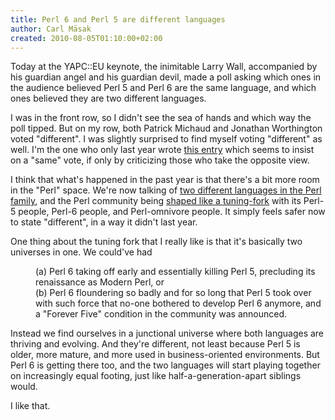 ```yaml
---
title: Perl 6 and Perl 5 are different languages
author: Carl Mäsak
created: 2010-08-05T01:10:00+02:00
---
```

Today at the YAPC::EU keynote, the inimitable Larry Wall, accompanied by his guardian angel and his guardian devil, made a poll asking which ones in the audience believed Perl 5 and Perl 6 are the same language, and which ones believed they are two different languages.

I was in the front row, so I didn't see the sea of hands and which way the poll tipped. But on my row, both Patrick Michaud and Jonathan Worthington voted "different". I was slightly surprised to find myself voting "different" as well. I'm the one who only last year wrote [this entry](http://strangelyconsistent.org/blog/the-perl-6-is-not-perl-meme) which seems to insist on a "same" vote, if only by criticizing those who take the opposite view.

I think that what's happened in the past year is that there's a bit more room in the "Perl" space. We're now talking of [two different languages in the Perl family](http://www.shadowcat.co.uk/blog/matt-s-trout/-5-v-6.html), and the Perl community being [shaped like a tuning-fork](http://strangelyconsistent.org/blog/the-wish-the-tuning-fork-and-the-one-true-heir) with its Perl-5 people, Perl-6 people, and Perl-omnivore people. It simply feels safer now to state "different", in a way it didn't last year.

One thing about the tuning fork that I really like is that it's basically two universes in one. We could've had

<dl>
<dd>(a) Perl 6 taking off early and essentially killing Perl 5, precluding its renaissance as Modern Perl, or</dd>
<dd>(b) Perl 6 floundering so badly and for so long that Perl 5 took over with such force that no-one bothered to develop Perl 6 anymore, and a "Forever Five" condition in the community was announced.</dd>
</dl>

Instead we find ourselves in a junctional universe where both languages are thriving and evolving. And they're different, not least because Perl 5 is older, more mature, and more used in business-oriented environments. But Perl 6 is getting there too, and the two languages will start playing together on increasingly equal footing, just like half-a-generation-apart siblings would.

I like that.


